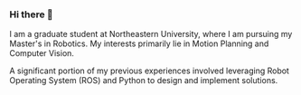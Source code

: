 ### Hi there 👋

I am a graduate student at Northeastern University, where I am pursuing my Master's in Robotics. My interests primarily lie in Motion Planning and Computer Vision.

A significant portion of my previous experiences involved leveraging Robot Operating System (ROS) and Python to design and implement solutions.
 
<!--
**saiv20/saiv20** is a ✨ _special_ ✨ repository because its `README.md` (this file) appears on your GitHub profile.

Here are some ideas to get you started:

- 🔭 I’m currently working on ...
- 👯 I’m looking to collaborate on ...
- 🤔 I’m looking for help with ...
- 💬 Ask me about ...
- 📫 How to reach me: ...
- 😄 Pronouns: ...
- ⚡ Fun fact: ...
-->
